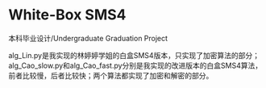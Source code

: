 # White-Box SMS4
本科毕业设计/Undergraduate Graduation Project

alg_Lin.py是我实现的林婷婷学姐的白盒SMS4版本，只实现了加密算法的部分；<br>
alg_Cao_slow.py和alg_Cao_fast.py分别是我实现的改进版本的白盒SMS4算法，前者比较慢，后者比较快；两个算法都实现了加密和解密的部分。
